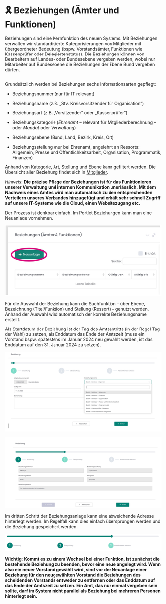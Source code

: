 ﻿---
order: 600
---
# 🎗️ Beziehungen (Ämter und Funktionen)
Beziehungen sind eine Kernfunktion des neuen Systems. Mit Beziehungen verwalten wir standardisierte Kategorisierungen von Mitglieder mit übergeordneter Bedeutung (bspw. Vorstandsämter, Funktionen wie Kassenprüfer oder Delegiertenstatus). Die Beziehungen können von Bearbeitern auf Landes- oder Bundesebene vergeben werden, wobei nur Mitarbeiter auf Bundesebene die Beziehungen der Ebene Bund vergeben dürfen.

## 

Grundsätzlich werden bei Beziehungen sechs Informationsarten gepflegt:

- Beziehungsnummer (nur für IT relevant)

- Beziehungsname (z.B. „Stv. Kreisvorsitzender für Organisation“)

- Beziehungsart (z.B. „Vorsitzender“ oder „Kassenprüfer“)

- Beziehungskategorie (_Ehrenamt_ – relevant für Mitgliederberechnung – oder _Mandat_ oder _Verwaltung_)

- Beziehungsebene (Bund, Land, Bezirk, Kreis, Ort)

- Beziehungsstellung (nur bei Ehrenamt, angelehnt an Ressorts: Allgemein, Presse und Öffentlichkeitsarbeit, Organisation, Programmatik, Finanzen)

Anhand von Kategorie, Art, Stellung und Ebene kann gefiltert werden. Die Übersicht aller Beziehung findet sich in [](https://docs.julis.de/mitgliederverwaltungssystem/mitglieder) [Mitglieder](https://docs.julis.de/mitgliederverwaltungssystem/mitglieder).


_Hinweis_: **Die präzise Pflege der Beziehungen ist für das Funktionieren unserer Verwaltung und internen Kommunikation unerlässlich. Mit dem Nachweis eines Amtes wird man automatisch zu den entsprechenden Verteilern unseres Verbandes hinzugefügt und erhält sehr schnell Zugriff auf unsere IT-Systeme wie die Cloud, einen Websitezugang etc.**

Der Prozess ist denkbar einfach. Im Portlet Beziehungen kann man eine Neuanlage vornehmen.

![](/static/graphicsmvs/1-4-4-neuanlage.jpeg)

Für die Auswahl der Beziehung kann die Suchfunktion – über Ebene, Bezeichnung (Titel/Funktion) und Stellung (Ressort) – genutzt werden. Anhand der Auswahl wird automatisch der korrekte Beziehungsname erstellt.

Als Startdatum der Beziehung ist der Tag des Amtsantritts (in der Regel Tag der Wahl) zu setzen, als Enddatum das Ende der Amtszeit (muss ein Vorstand bspw. spätestens im Januar 2024 neu gewählt werden, ist das Enddatum auf den 31. Januar 2024 zu setzen).

![](/static/graphicsmvs/1-4-4-anlage%20beziehung.jpeg)

![](/static/graphicsmvs/1-4-4-anlage%20beziehung2.jpeg)

Im dritten Schritt der Beziehungsanlage kann eine abweichende Adresse hinterlegt werden. Im Regelfall kann dies einfach übersprungen werden und die Beziehung gespeichert werden.

![](/static/graphicsmvs/1-4-4-anlage%20beziehung3.jpeg)

**Wichtig**: **Kommt es zu einem Wechsel bei einer Funktion, ist zunächst die bestehende Beziehung zu beenden, bevor eine neue angelegt wird. Wenn also ein neuer Vorstand gewählt wird, sind vor der Neuanlage einer Beziehung für den neugewählten Vorstand die Beziehungen des scheidenden Vorstands entweder zu entfernen oder das Enddatum auf das Ende der Amtszeit zu setzen. Ein Amt, das nur einmal vergeben sein sollte, darf im System nicht parallel als Beziehung bei mehreren Personen hinterlegt sein.**
